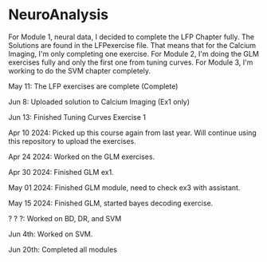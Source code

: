 # NeuroAnalysis
For Module 1, neural data, I decided to complete the LFP Chapter fully. The Solutions are found in the LFPexercise file. That means that for the Calcium Imaging, I'm only completing one exercise.
For Module 2, I'm doing the GLM exercises fully and only the first one from tuning curves.
For Module 3, I'm working to do the SVM chapter completely.

May 11: The LFP exercises are complete (Complete)

Jun  8: Uploaded solution to Calcium Imaging (Ex1 only)

Jun 13: Finished Tuning Curves Exercise 1

Apr 10 2024: Picked up this course again from last year. Will continue using this repository to upload the exercises.

Apr 24 2024: Worked on the GLM exercises.

Apr 30 2024: Finished GLM ex1.

May 01 2024: Finished GLM module, need to check ex3 with assistant.

May 15 2024: Finished GLM, started bayes decoding exercise.

? ? ?: Worked on BD, DR, and SVM

Jun 4th: Worked on SVM. 

Jun 20th: Completed all modules
